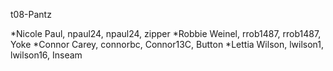 t08-Pantz

*Nicole Paul, npaul24, npaul24, zipper
*Robbie Weinel, rrob1487, rrob1487, Yoke
*Connor Carey, connorbc, Connor13C, Button
*Lettia Wilson, lwilson1, lwilson16, Inseam
